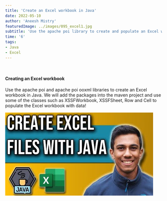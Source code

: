 ```yaml
---
title: 'Create an Excel workbook in Java'
date: 2022-05-10
author: 'Aneesh Mistry'
featuredImage: ../images/095_excel1.jpg
subtitle: 'Use the apache poi library to create and populate an Excel workbook'
time: '6'
tags:
- Java
- Excel
---
```


<br>
<h4>Creating an Excel workbook</h4>
<p>
Use the apache poi and apache poi ooxml libraries to create an Excel workbook in Java.
We will add the packages into the maven project and use some of the classes such as XSSFWorkbook, XSSFSheet, Row and Cell 
to populate the Excel workbook with data!

[![YouTube video link](../images/095_excel1.jpg)](https://youtu.be/TEBhTU4PHzY)
</p>
